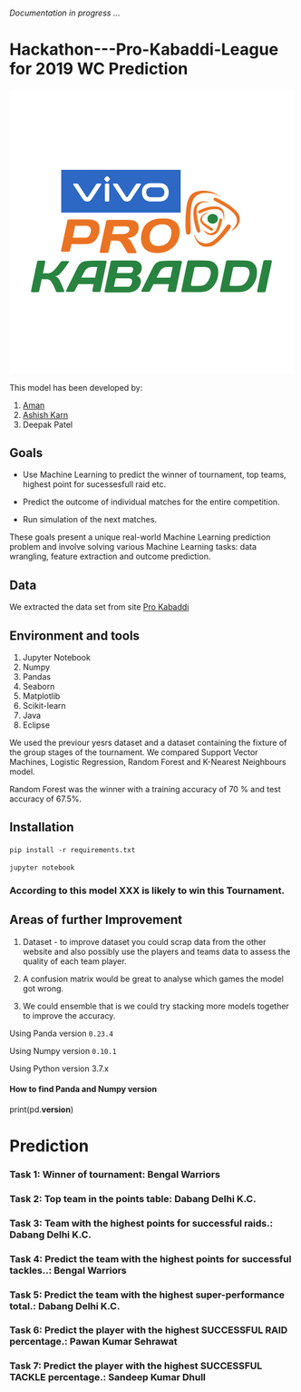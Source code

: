 
###### Documentation in progress ...

# Hackathon---Pro-Kabaddi-League for 2019 WC Prediction

![WC Logo](prokabaddi-logo.png)

This model has been developed by:

1. [Aman](https://github.com/amans123456789)
2. [Ashish Karn](https://github.com/asharn)
3. Deepak Patel

## Goals

- Use Machine Learning to predict the winner of tournament, top teams, highest point for sucessesfull raid etc.

- Predict the outcome of individual matches for the entire competition.

- Run simulation of the next matches.

These goals present a unique real-world Machine Learning prediction problem and involve solving various Machine Learning tasks: data wrangling, feature extraction and outcome prediction.

## Data

We extracted the data set from site [Pro Kabaddi](https://www.prokabaddi.com)

## Environment and tools

1. Jupyter Notebook
2. Numpy
3. Pandas
4. Seaborn
5. Matplotlib
6. Scikit-learn
7. Java
8. Eclipse

We used the previour yesrs dataset and a dataset containing the fixture of the group stages of the tournament. We compared Support Vector Machines, Logistic Regression, Random Forest and K-Nearest Neighbours model.
        
Random Forest was the winner with a training accuracy of 70 % and test accuracy of 67.5%.

## Installation

`pip install -r requirements.txt`

`jupyter notebook`

### According to this model XXX is likely to win this Tournament.

## Areas of further Improvement

1. Dataset - to improve dataset you could scrap data from the other website and also possibly use the players and teams data to assess the quality of each team player.

2. A confusion matrix would be great to analyse which games the model got wrong.

3. We could ensemble that is we could try stacking more models together to improve the accuracy.

Using Panda version `0.23.4`

Using Numpy version `0.10.1`

Using Python version 3.7.x

#### How to find Panda and Numpy version
print(pd.__version__)

# Prediction

### Task 1: Winner of tournament: Bengal Warriors

### Task 2: Top team in the points table: Dabang Delhi K.C.

### Task 3: Team with the highest points for successful raids.: Dabang Delhi K.C.

### Task 4: Predict the team with the highest points for successful tackles..: Bengal Warriors

### Task 5: Predict the team with the highest super-performance total.: Dabang Delhi K.C.

### Task 6: Predict the player with the highest SUCCESSFUL RAID percentage.: Pawan Kumar Sehrawat

### Task 7: Predict the player with the highest SUCCESSFUL TACKLE percentage.: Sandeep Kumar Dhull





